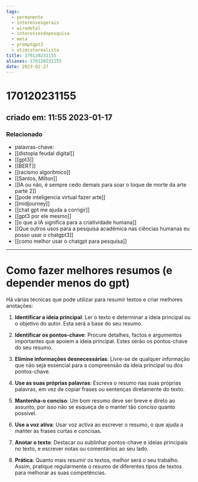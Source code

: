 ```yaml
---
tags:
  - permanente
  - interessesgerais
  - wiredetal
  - interessesdepesquisa
  - meta
  - promptgpt3
  - otimistarealista
title: 170120231155
aliases: 170120231155
date: 2023-02-27
---
```


# 170120231155

## criado em: 11:55 2023-01-17

### Relacionado

- palavras-chave:    
- [[distopia feudal digital]]
- [[gpt3]]
- [[BERT]]
- [[racismo algorítmico]]
- [[Santos, Milton]]
- [[IA ou não, é sempre cedo demais para soar o toque de morte da arte parte 2]]
- [[pode inteligencia virtual fazer arte]]
- [[midjourney]]
- [[chat gpt me ajuda a corrigir]]
- [[gpt3 por ele mesmo]]
- [[o que a IA significa para a criatividade humana]]
- [[Que outros usos para a pesquisa acadêmica nas ciências humanas eu posso usar o chatgpt3]]
- [[como melhor usar o chatgpt para pesquisa]]
---

# Como fazer melhores resumos (e depender menos do gpt)

Há várias técnicas que pode utilizar para resumir textos e criar melhores anotações:

1. **Identificar a ideia principal**: Ler o texto e determinar a ideia principal ou o objetivo do autor. Esta será a base do seu resumo.
    
2. **Identificar os pontos-chave**: Procure detalhes, factos e argumentos importantes que apoiem a ideia principal. Estes serão os pontos-chave do seu resumo.
    
3. **Elimine informações desnecessárias**: Livre-se de qualquer informação que não seja essencial para a compreensão da ideia principal ou dos pontos-chave.
    
4. **Use as suas próprias palavras**: Escreva o resumo nas suas próprias palavras, em vez de copiar frases ou sentenças diretamente do texto.
    
5. **Mantenha-o conciso**: Um bom resumo deve ser breve e direto ao assunto, por isso não se esqueça de o manter tão conciso quanto possível.
    
6. **Use a voz ativa**: Usar voz activa ao escrever o resumo, o que ajuda a manter as frases curtas e concisas.
    
7. **Anotar o texto**: Destacar ou sublinhar pontos-chave e ideias principais no texto, e escrever notas ou comentários ao seu lado.
    
8. **Prática**: Quanto mais resumir os textos, melhor será o seu trabalho. Assim, pratique regularmente o resumo de diferentes tipos de textos para melhorar as suas competências.
